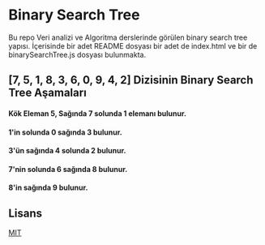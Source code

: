 # Binary Search Tree
Bu repo Veri analizi ve Algoritma derslerinde görülen binary search tree yapısı. İçerisinde bir adet README dosyası bir adet de index.html ve bir de binarySearchTree.js dosyası bulunmakta.

## [7, 5, 1, 8, 3, 6, 0, 9, 4, 2] Dizisinin Binary Search Tree Aşamaları
  #### Kök Eleman 5, Sağında 7 solunda 1 elemanı bulunur.
  #### 1'in solunda 0 sağında 3 bulunur.
  #### 3'ün sağında 4 solunda 2 bulunur.
  #### 7'nin solunda 6 sağında 8 bulunur.
  #### 8'in sağında 9 bulunur. 


## Lisans
[MIT](LICENSE)
